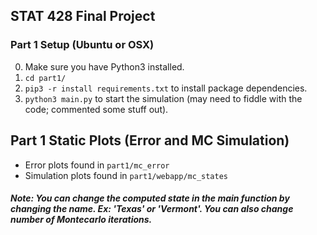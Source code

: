 ## STAT 428 Final Project

### Part 1 Setup (Ubuntu or OSX)
0. Make sure you have Python3 installed.
1. `cd part1/`
2. `pip3 -r install requirements.txt` to install package dependencies.
3. `python3 main.py` to start the simulation (may need to fiddle with the code; commented some stuff out).

## Part 1 Static Plots (Error and MC Simulation)
* Error plots found in `part1/mc_error`
* Simulation plots found in `part1/webapp/mc_states`
##### Note: You can change the computed state in the main function by changing the name. Ex: 'Texas' or 'Vermont'. You can also change number of Montecarlo iterations.

